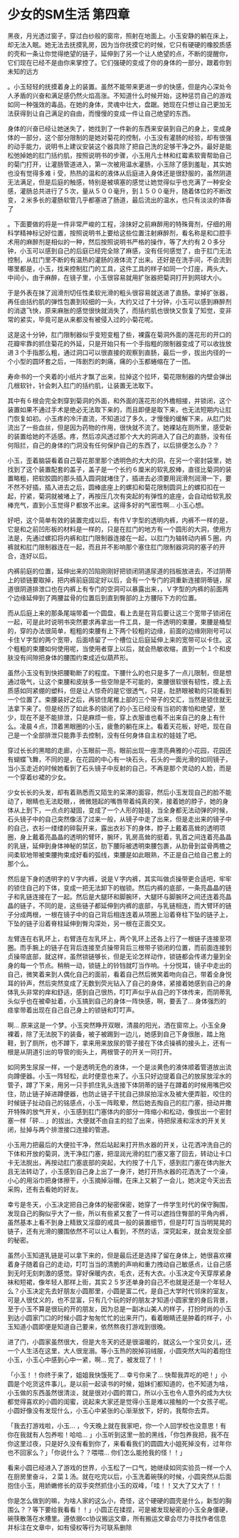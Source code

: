 # 少女的SM生活 第四章

黑夜，月光透过窗子，穿过白纱般的窗帘，照射在地面上。小玉安静的躺在床上，却无法入眠。她无法去抚摸乳房，因为当你抚摸它的时候，它只有硬硬的橡胶质感的壳和一条让你觉得绝望的链子，延伸到了另一个让人绝望的点，不断的提醒你，它们现在已经不是由你来掌控了。它们强硬的变成了你的身体的一部分，跟着你到未知的远方 

。小玉轻轻的抚摸着身上的装置。虽然不能带来更进一步的快感，但是内心深处令人矛盾的兴奋和满足感仍然火焰高涨。不知道什么时候开始，这种惩罚自己的游戏如同一种强效的毒品，在她的身体，灵魂中壮大，盘踞。她现在只想让自己更加无法获得到让自己满足的自由，而慢慢的变成一件让自己绝望的东西。 

身体的兴奋已经让她迷失了，她找到了一件新的东西来安装到自己的身上，变成身体的一部分，这个部分限制的是她对菊花的控制，小玉没有灌肠的经验，却有很强的动手能力，说明书上建议安装这个器具除了把自己洗的足够干净之外，最好是能松弛掉她的肛门括约肌，按照说明书的步骤，小玉用凡士林和红霉素软膏帮助自己的菊门打开，让灌肠管道进入，第一次被用温水灌肠，小玉除了感到羞耻，其实她也没有觉得多难ｉ受，热热的温和的液体从后庭进入身体还是很舒服的，虽然阴道无法满足，但是后庭的触感，特别是被填塞的感觉让她觉得似乎也充满了一种安全感，灌肠总共进行了５次，量从５００毫升，到１５００毫升，随着体位的不断改变，２米多长的灌肠软管几乎都塞进了肠道，最后流出的温水，也只有淡淡的体香了 

。下面要做的将是一件非常严峻的工程，涂抹好之前麻醉用的特殊膏剂，仔细的用科学精神标记好位置，按照说明书上要给这些位置注射麻醉剂，看名称是和口腔手术用的麻醉剂是相似的一种，然后按照说明书严格的操作，等了大约有２０多分钟，小玉可以感到自己的后庭已经完全除了麻感，没有任何感觉了，由于肛门无法控制，从肛门里不断的有温热的灌肠的液体流了出来。还好是在洗手间，不会流到哪里都是，小玉，找来控制肛门的工具，这件工具的样子如同一个灯座，两头大，中间小，由于麻醉，在镜子里，小玉很容易就用扩张器把菊洞打开到网球大小。 

于是外表在抹了润滑剂切任性柔软光滑的粗头很容易就送进了直肠。拿掉扩张器，再任由括约肌的弹性包裹到较细的一头，大约又过了十分钟，小玉可以感到麻醉剂的消退飞快，原来麻胀的感觉很快就消失了，而括约肌也很快又恢复了知觉，变非常的紧实，毕竟可是从来都没有被侵入过的小菊花呢。 

这是这十分钟，肛门限制器似乎变短变粗了些，裸露在菊洞外面的莲花形的开口的花瓣牢靠的抓住菊花的外延，只是开始只有一个手指粗的限制器变成了可以收拢放进３个手指那么粗，通过洞口可以很直接的观察到直肠，最后一步，拔出内径的一个小型的圆环套之后，一阵剧烈的刺痛，痛的小玉都蜷缩在了一团。 

寿命书的一个夹着的小纸片才飘了出来，拉掉这个拉环，菊花限制器的内壁会弹出几根软针，针会刺入肛门的括约肌，让装置无法取下。 

其中有６根会完全刺穿到菊洞的外面，和外面的莲花形的外檐相接，并锁闭，这个装置如果不通过手术是绝必无法取下来的，而且即便是取下来，也无法短期内让肛门恢复如初。小玉疼的冷汗直流，不知道过了多久，才慢慢的缓解下来，从肛门处流出了一些血丝，但是因为药物的作用，很快就不流了。她裸站在厕所里，感受新的装置给她的不适感。疼，然后凉风透过那个大大的洞进入了自己的直肠，没有任何阻拦，自己的身体的门洞没有任何保护自己的东西了，以后排便怎么办？？ 

小玉，歪着脑袋看着自己菊花那里那个透明色的大大的洞，在另一个密封袋里，她找到了这个装置配套的盖子，盖子是一个长约６厘米的软乳胶棒，直径比菊洞的装置略粗，把软胶圆的那头插入圆洞就堵住了，插进去必须要用润滑剂润滑一下，要不然不好插，插入进去之后，圆棒底座上的螺扣和菊花限制圆洞上的螺扣扣在一起，拧紧，菊洞就被堵上了，再按压几次有突起的有弹性的底座，会自动给软乳胶棒充气，直到小玉觉得Ｐ都放不出来。这得多好的气密性啊… 小玉心想。 

好吧，这个简单有效的装置完成以后，有件Ｖ字型的透明内裤，内裤不一样的是，它是和之前凹形板的材料是一样的，只是在肛门的地方有一个圆形的大洞，使用方法是，先通过螺扣将内裤和肛门限制器连接在一起，以肛门为轴转动内裤５圈，内裤就和肛门限制器连在一起，而且并不影响那个塞住肛门限制器洞洞的塞子的开合，连好以后。 

内裤前庭的位置，延伸出来的凹陷刚刚好把锁闭阴道尿道的挡板放进去，不过阴蒂上的锁链要取掉，把内裤前庭固定好以后，会有一个专门的洞重新连接阴蒂链，尿道很阴道排泄口也在内裤上有专门的空洞可以暴露出来，，Ｖ字型的内裤的前面两个边缘延伸到了两腰盆骨的位置后到直到臀部的上方腰际下方的位置。 

而从后庭上来的那条尾端带着一个圆盘，看上去是在背后要让这三个宽带子锁闭在一起，可是此时说明书突然要求再拿出一件工具，是一件透明的束腰，束腰是桶型的，穿的办法很简单，粗粗的束腰有上下两个较粗的边缘，前面的边缘刚刚号可以卡住Ｖ字型的两个宽带，后面啧留了一个槽位让后庭延伸上来的宽带可以卡住。这个粗粗的束腰如何使用呢，当使用者穿上以后，就会热敏收缩，直到一个１个和皮肤没有间隙把身体的腰围约束成近似葫芦形。 

虽然小玉没有到快把腰勒断了的程度。下腰什么的也只是多了一点儿限制，但是想通过吸气，让这个束腰和皮肤多一些空隙是不可能的，束腰很软很有韧性，摸上去质感如同紧绷的塑料，但是让人惊奇的是它很透气，只是，肚脐眼被勒的只能看到一个位置了。束腰装好之后，再锁住尾椎上部的三个带子的交汇，当然是锁住就无法拿下来了。但是经历了如此多的锁闭了的小玉已经没有当初的害怕和绝望，至少，现在不是不能排泄，只是麻烦一些，穿上衣服谁也看不出来自己的身上有什么。凌晨４点，顶着黑眼圈的小玉，疲惫的躺在床上。看着天花板，好吧，现在自己是一个全部排泄只能靠手去控制，没有任何身体自主权的娃娃了吧。 

穿过长长的黑暗的走廊，小玉眼前一亮，眼前出现一座漂亮典雅的小花园，花园还有蝴蝶飞舞，不同的是，在花园的中心有一块石头，石头的一面光滑的如同镜子，当小玉走近的时候她看到了石头镜子中反射的自己，不再是那个灵动的人脸，而是一个穿着纱裙的少女。 

少女长长的头发，却有着熟悉而又陌生的呆滞的面容，然后小玉发现自己的脸不能动了，眼睛也无法眨眼，，微微翘起的嘴唇带着纯真的笑，接着她的脖子，她的身体从上到下，一点点的凝固，变成了一个人形的娃娃，当全身都无法动弹的时候，石头镜子中的自己突然像活了过来一般，从镜子中走了出来，但是走出来的镜子中的自己，衣衫一缕缕的碎裂开来，露出衣衫下的身体，脖子上戴着高耸的透明项圈，身上戴着亮晶晶的透明的臂环，腕环，乳房高耸的挺着，乳首之间连着亮晶晶的乳链，延伸到身体神秘的禁区，肋下腰际被透明束腰包裹，从肋骨到盆骨两檐之间柔软地带被束腰拘束成好看的弧线，束腰是如此眼熟，不正是自己给自己套上的那个么。 

然后是下身的透明字的Ｖ字内裤，说是Ｖ字内裤，其实叫做贞操带更合适吧，牢牢的锁住自己的下体，变成一把无法卸下的枷锁。然后内裤的底部，一条亮晶晶的链子和乳链连接在了一起。然后是大腿环和脚腕环，大腿环与脚腕环之间还连着亮晶晶的链子，不同的是，这些链子都延伸到内裤的底部，与乳链相连，而大臂环的链子分成两根，一根在镜子中的自己背后相连连着从项圈上沿着脊柱下坠的链子上，下坠的链子沿着脊柱延伸到臀沟深处，另一根在正面交叉。 

左臂连在右乳环上，右臂连在左乳环上，两个乳环上还各上行了一根链子连接至项圈。而手腕上的链子在背后连接至贞操带背后三根带子锁闭的位置，而前面连接到贞操带底部，就这样，虽然锁链够长，但是无论怎样动作，锁链都会传递力量到全身的每一个节点。稍稍一动，锁链上的铃铛就叮当作响。十分悦耳，镜子中走出的自己，微笑着来到人偶化自己的面前，看着自己然后微笑着吻向自己，带着全身悦耳的铃声，然后突然变成了无数到荧光钻入了自己的身体，紧接着她感到自己的身体乳头非常的痒和舒适，感到自己很热，叮叮声似乎从自己的下体传来，而阴蒂乳头似乎也在被牵扯着，小玉搞到自己的身体一阵快感，啊，要丢了… 身体强烈的痉挛带着出现在自己自己身上的锁链和叮叮声。 

啊… 原来这是一个梦。小玉突然睁开双眼，清晨的阳光，洒在窗帘上。小玉全身裸着，除了无法脱下的装备，被子被踢到一边儿，她感到自己下身很胀，踏上拖鞋，到了厕所，也不蹲下，拿来用来放尿的管子接在下体贞操裤的接头上，还有一根是从阴道引出的导管的街头上，两根管子的开关一同打开。 

如同男生尿尿一样，一个是透明无色的液体，一个是淡黄色的液体顺着管道放出流向蹲便器。小玉一阵轻松，此时便意也来了。小玉只好边提着自己的放尿放淫水的管子，蹲了下来，用另一只手抓住乳头连接下体阴蒂的链子在蹲着的时候用嘴巴咬住，防止链子掉进蹲便器，也防止链子干扰自己排尿拍淫水及被大便弄脏，咬住的时候链子扯动自己的铭感点，小玉一阵眩晕，然后她去掏自己的肛门塞，扭动并撒开特殊的放气开关，小玉感到肛门塞体内的部分一阵缩小和松动，像拔出一个密封塞一样「砰… 」的拔出，大便就不由自主的拉了出来，待把尿液和淫水的开关关闭，扯掉与两个排泄接口连接的管道。 

小玉用力把最后的大便拉干净，然后站起来打开热水器的开关，让花洒冲洗自己的下体和开放的菊洞，洗干净肛门塞，把湿润光滑的肛门塞又塞了回去，转动让卡口卡无法脱出，再按动肛门塞底部的突起，大约按了十几下，感到肛门塞在体内胀大且无法转动了，小玉感到自己身上出了一身汗，她打开热水器的花洒洗了一个澡，小心的用浴巾把身体擦干，小玉摘掉浴帽，在床上又躺了一会儿，她决定今天出去采购，还有去看她的好友。 

幸亏是冬天，小玉决定把自己身体的秘密保密，她穿了一件学生时代的保守胸围，发现自己的胸似乎大了一些，所以有些紧又套了一件可以遮挡住臀部的平角内裤，虽然基本上看不到身上精致又淫靡的戒具一般的装置细节，但是叮叮当当明晃晃的链子，还有光滑的腰围依然不可以让人看到，不然的话，深究起来，就会发现全部的秘密。 

虽然小玉知道乳链是可以拿下来的，但是最后还是选择了留在身体上，她很喜欢裸着身子随着自己的走动，叮叮当当的清脆的声响和重力拽动自己敏感点，让自己感到无时无刻刺激的感觉。穿好保暖内衣，毛衣，还有大衣。小玉决定今天穿厚紧身袜和短裙，像年轻人那样上街，其实２５岁还单身的自己不也就是还是一个年轻人么？小玉决定先去好朋友小圆那里，小圆是富二代，是自己大学时代邻床的室友，可是人很仗义的，也不显富，只有几个玩的好的朋友才知道小圆家里的身后背景，至于小玉不算是很玩的开的朋友，因为总是一副冰山美人的样子，打扮时尚的小玉到达小圆家门口的时候小圆才匆匆忙忙的出来开门，看着眼睛还是肿着的样子，小玉知道小圆即便是知道自己要来，依然熬夜打游戏到很晚。 

进了门，小圆家虽然很大，但是大冬天的还是很温暖的，就这么一个宝贝女儿，还一个人生活在这里，大人很宠溺。等小玉热的脱掉羽绒服，小圆突然大叫的着抱住小玉，小玉心中感到心中一紧，啊… 完了，被发现了！！ 

「小玉！！你终于来了，姐姐我快饿死了… 幸亏你来了… 快帮我弄吃的吧！」小圆是个吃货这件事儿，是以前一起读书的时候，姐妹们都知道的，也不知道为啥，小玉做的东西虽然很清淡，就是很对小圆的胃口，所以小玉也令人意外的成为大伙都觉得喜欢的小圆的闺蜜，说起来大家还是觉得小玉是难以接触的一个女孩子呢。小圆好像没有发现什么，小玉心中紧张的心渐渐放下，好的，我帮你去弄。 

「我去打游戏啦，小玉… ，今天晚上就在我家吧，你一个人回学校也没意思！有你在我就有人包养啦！哈哈… 」小玉听到这里一脸的黑线，「你包养我把，我不在你这里过夜，只是好久没有看到你了，来看看我们的圆圆大小姐死掉没有，过年你也不回家么？」「你说什么？？喂喂… 你们怎么能抢我的怪！！」 

看来小圆已经进入了游戏的世界，小玉松了一口气，她继续如同实验员一样一个人在厨房里奋斗，２菜１汤。就在吃完以后，小玉洗着碗筷的时候，小圆突然从后面抱住小玉，用娇嫩修长的双手突然抓住小玉的双峰，「哇！！又大了又大了！！ 

你是怎么做到的嘛，为啥人家的这么小，奇怪，这个硬硬的圆壳是什么，新型的胸围么？？等下要给我看看！！」小圆正在揉捏，可是被发现秘密的小玉全身僵硬，碗筷散落在水槽里。遵依据cc协议搬运文章，所有搬运文章会尽力寻找作者信息并标注在文章中，如有侵权等行为可联系删除

